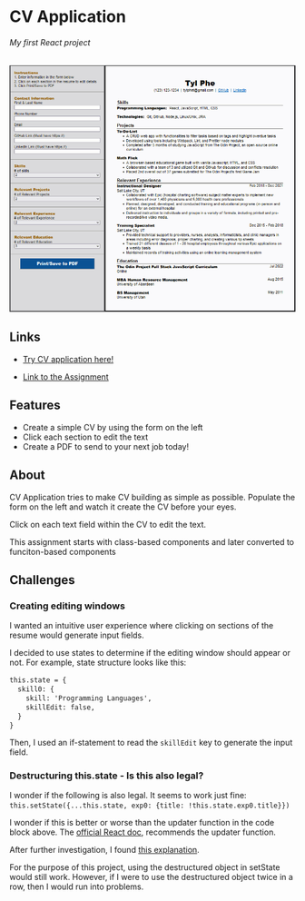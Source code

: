 # CV Application
###### My first React project

![(gif of project to be inserted here)](https://github.com/TYLPHE/TYLPHE/blob/main/readmeAssets/cv-application.gif)

## Links
- [Try CV application here!](https://tylphe.github.io/cv-application/)

- [Link to the Assignment](https://www.theodinproject.com/lessons/node-path-javascript-cv-application)

## Features
- Create a simple CV by using the form on the left
- Click each section to edit the text
- Create a PDF to send to your next job today!

## About
CV Application tries to make CV building as simple as possible. Populate the form on the left and watch it create the CV before your eyes.

Click on each text field within the CV to edit the text.

This assignment starts with class-based components and later converted to funciton-based components

## Challenges
### Creating editing windows
I wanted an intuitive user experience where clicking on sections of the resume would generate input fields.

I decided to use states to determine if the editing window should appear or not. For example, state structure looks like this:
```
this.state = {
  skill0: {
    skill: 'Programming Languages',
    skillEdit: false,
  }
}
```

Then, I used an if-statement to read the `skillEdit` key to generate the input field.

### Destructuring this.state - Is this also legal?
I wonder if the following is also legal. It seems to work just fine:
`this.setState({...this.state, exp0: {title: !this.state.exp0.title}})`

I wonder if this is better or worse than the updater function in the code block above. The [official React doc](https://reactjs.org/docs/react-component.html#setstate), recommends the updater function.

After further investigation, I found [this explanation](https://stackoverflow.com/questions/55342406/updating-and-merging-state-object-using-react-usestate-hook).

For the purpose of this project, using the destructured object in setState would still work. However, if I were to use the destructured object twice in a row, then I would run into problems.
